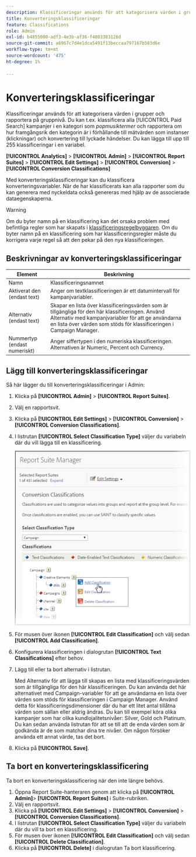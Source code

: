 ```yaml
---
description: Klassificeringar används för att kategorisera värden i grupper och rapportera på gruppnivå. Du kan t.ex. klassificera alla betalsökningskampanjer i en kategori som popmusiktermer och rapportera hur framgångsrik den kategorin är i förhållande till mått som instanser (klickningar) och konvertering till lyckade händelser.
title: Konverteringsklassificeringar
feature: Classifications
role: Admin
exl-id: b4855000-adf3-4e3b-af36-f4803383126d
source-git-commit: a6967c7d4e1dca5491f13beccaa797167b503d6e
workflow-type: tm+mt
source-wordcount: '475'
ht-degree: 1%

---
```


# Konverteringsklassificeringar

Klassificeringar används för att kategorisera värden i grupper och rapportera på gruppnivå. Du kan t.ex. klassificera alla [!UICONTROL Paid Search] kampanjer i en kategori som *popmusiktermer* och rapportera om hur framgångsrik den kategorin är i förhållande till mätvärden som instanser (klickningar) och konvertering till lyckade händelser. Du kan lägga till upp till 255 klassificeringar i en variabel.

**[!UICONTROL Analytics]** > **[!UICONTROL Admin]** > **[!UICONTROL Report Suites]** > **[!UICONTROL Edit Settings]** > **[!UICONTROL Conversion]** > **[!UICONTROL Conversion Classifications]**

Med konverteringsklassificeringar kan du klassificera konverteringsvariabler. När de har klassificerats kan alla rapporter som du kan generera med nyckeldata också genereras med hjälp av de associerade dataegenskaperna.

>[!WARNING]
>
>Om du byter namn på en klassificering kan det orsaka problem med befintliga regler som har skapats i [klassificeringsregelbyggaren](/help/components/classifications/crb/classification-rule-builder.md). Om du byter namn på en klassificering som har klassificeringsregler måste du korrigera varje regel så att den pekar på den nya klassificeringen.

## Beskrivningar av konverteringsklassificeringar

| Element | Beskrivning |
| --- | --- |
| Namn | Klassificeringsnamnet |
| Aktiverat den (endast text) | Anger om textklassificeringen är ett datumintervall för kampanjvariabler. |
| Alternativ (endast text) | Skapar en lista över klassificeringsvärden som är tillgängliga för den här klassificeringen. Använd Alternativ med kampanjvariabler för att ge användarna en lista över värden som stöds för klassificeringen i Campaign Manager. |
| Nummertyp (endast numeriskt) | Anger siffertypen i den numeriska klassificeringen. Alternativen är Numeric, Percent och Currency. |

## Lägg till konverteringsklassificeringar

Så här lägger du till konverteringsklassificeringar i Admin:

1. Klicka på **[!UICONTROL Admin]** > **[!UICONTROL Report Suites]**.
1. Välj en rapportsvit.
1. Klicka på **[!UICONTROL Edit Settings]** > **[!UICONTROL Conversion]** > **[!UICONTROL Conversion Classifications]**.
1. I listrutan **[!UICONTROL Select Classification Type]** väljer du variabeln där du vill lägga till en klassificering.

   ![Steginformation](/help/admin/tools/assets/sub_class_create.png)

1. För musen över ikonen **[!UICONTROL Edit Classification]** och välj sedan **[!UICONTROL Add Classification]**.
1. Konfigurera klassificeringen i dialogrutan **[!UICONTROL Text Classifications]** efter behov.

1. Lägg till eller ta bort alternativ i listrutan.

   Med Alternativ för att lägga till skapas en lista med klassificeringsvärden som är tillgängliga för den här klassificeringen. Du kan använda det här alternativet med Campaign-variabler för att ge användarna en lista över värden som stöds för klassificeringen i Campaign Manager. Använd detta för klassificeringsdimensioner där du har ett litet antal tillåtna värden som sällan eller aldrig ändras. Du kan till exempel köra olika kampanjer som har olika kundlojalitetsnivåer: Silver, Gold och Platinum. Du kan sedan använda listrutan för att se till att de enda värden som är godkända är de som matchar dina tre nivåer. Om någon försöker använda ett annat värde, tas det bort.

1. Klicka på **[!UICONTROL Save]**.

## Ta bort en konverteringsklassificering

Ta bort en konverteringsklassificering när den inte längre behövs.

1. Öppna Report Suite-hanteraren genom att klicka på **[!UICONTROL Admin]**> **[!UICONTROL Report Suites]** i Suite-rubriken.
1. Välj en rapportsvit.
1. Klicka på **[!UICONTROL Edit Settings]** > **[!UICONTROL Conversion]** > **[!UICONTROL Conversion Classifications]**.
1. I listrutan **[!UICONTROL Select Classification Type]** väljer du variabeln där du vill ta bort en klassificering.
1. För musen över ikonen **[!UICONTROL Edit Classification]** och välj sedan **[!UICONTROL Delete Classification]**.
1. Klicka på **[!UICONTROL Delete]** i dialogrutan Ta bort klassificering.
